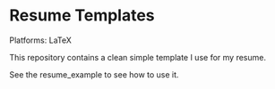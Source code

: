 Resume Templates
================

Platforms: LaTeX

This repository contains a clean simple template I use 
for my resume.

See the resume_example to see how to use it.
